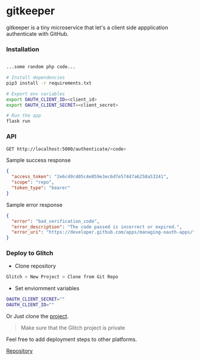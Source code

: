 # gitkeeper

gitkeeper is a tiny microservice that let's a client side appplication authenticate with GitHub.

### Installation
```php

...some random php code...
```


```bash
# Install dependencies
pip3 install -r requirements.txt

# Export env variables
export OAUTH_CLIENT_ID=<client_id>
export OAUTH_CLIENT_SECRET=<client_secret>

# Run the app
flask run
```

### API

```bash
GET http://localhost:5000/authenticate/<code>
```

Sample success response
```json
{
  "access_token": "2e6c49c405c4e059e3ec6d7e57447a6258a53241", 
  "scope": "repo", 
  "token_type": "bearer"
}
```

Sample error response
```json
{
  "error": "bad_verification_code", 
  "error_description": "The code passed is incorrect or expired.", 
  "error_uri": "https://developer.github.com/apps/managing-oauth-apps/troubleshooting-oauth-app-access-token-request-errors/#bad-verification-code"
}
```

### Deploy to Glitch

- Clone repository
```bash
Glitch > New Project > Clone from Git Repo
```
- Set enviornment variables

```bash
OAUTH_CLIENT_SECRET=""
OAUTH_CLIENT_ID=""
```

Or Just clone the [project](https://glitch.com/~solitudenote-gitkeeper).
> Make sure that the Glitch project is private

Feel free to add deployment steps to other platforms.

[Repository](https://github.com/solitudenote/gitkeeper)
